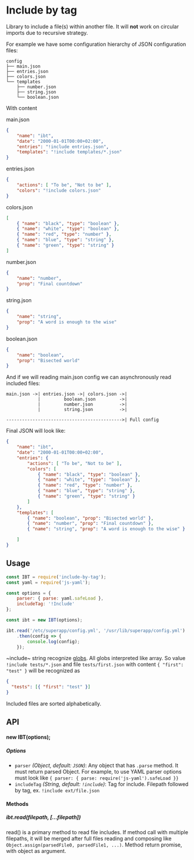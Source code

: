 # Include by tag
Library to include a file(s) within another file. It will **not** work on
circular imports due to recursive strategy.

For example we have some configuration hierarchy of JSON configuration files:
```
config
├── main.json
├── entries.json
├── colors.json
└── templates
    ├── number.json
    ├── string.json
    └── boolean.json
```
With content

main.json
```json
{
    "name": "ibt",
    "date": "2000-01-01T00:00+02:00",
    "entries": "!include entries.json",
    "templates": "!include templates/*.json"
}
```
entries.json
```json
{
    "actions": [ "To be", "Not to be" ],
    "colors": "!include colors.json"
}
```
colors.json
```json
[
    { "name": "black", "type": "boolean" },
    { "name": "white", "type": "boolean" },
    { "name": "red", "type": "number" },
    { "name": "blue", "type": "string" },
    { "name": "green", "type": "string" }
]
```
number.json
```json
{
    "name": "number",
    "prop": "Final countdown"
}
```
string.json
```json
{
    "name": "string",
    "prop": "A word is enough to the wise"
}
```
boolean.json
```json
{
    "name": "boolean",
    "prop": "Bisected world"
}
```

And if we will reading main.json config we can asynchronously read included
files:
```
main.json ->| entries.json ->| colors.json ->|
            |         boolean.json         ->|
            |         number.json          ->|
            |         string.json          ->|

-------------------------------------------->| Full config
```

Final JSON will look like:
```json
{
    "name": "ibt",
    "date": "2000-01-01T00:00+02:00",
    "entries": {
        "actions": [ "To be", "Not to be" ],
        "colors": [
            { "name": "black", "type": "boolean" },
            { "name": "white", "type": "boolean" },
            { "name": "red", "type": "number" },
            { "name": "blue", "type": "string" },
            { "name": "green", "type": "string" }
        ]
    },
    "templates": [
        { "name": "boolean", "prop": "Bisected world" },
        { "name": "number", "prop": "Final countdown" },
        { "name": "string", "prop": "A word is enough to the wise" }

    ]
}
```
## Usage

```javascript
const IBT = require('include-by-tag');
const yaml = require('js-yaml');

const options = {
    parser: { parse: yaml.safeLoad },
    includeTag: '!Include'
};

const ibt = new IBT(options);

ibt.read('/etc/superapp/config.yml', '/usr/lib/superapp/config.yml')
    .then(config => {
        console.log(config);
    });
```
~include~ string recognize [globs](https://www.npmjs.com/package/glob). All globs interpreted like array. So value `!include tests/*.json` and file `tests/first.json` with content `{ "first": "test" }` will be recognized as
```json
{
  "tests": [{ "first": "test" }]
}
```
Included files are sorted alphabetically.

## API

#### new IBT(options);
##### Options
- `parser` *(Object, default: `JSON`)*: Any object that has `.parse` method. It
  must return parsed Object. For example, to use YAML parser options must look
  like `{ parser: { parse: require('js-yaml').safeLoad }}`
- `includeTag` *(String, default: `!include`)*: Tag for include. Filepath
  followed by tag, ex. `!include ext/file.json`

#### Methods
##### ibt.read(filepath, [...filepath])
read() is a primary method to read file includes. If method call with multiple
filepaths, it will be merged after full files reading and composing like `Object.assign(parsedFile0, parsedFile1,
...)`.
Method return promise, with object as argument.
